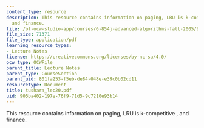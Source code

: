 ```yaml
---
content_type: resource
description: This resource contains information on paging, LRU is k-competitive ,
  and finance.
file: /ol-ocw-studio-app/courses/6-854j-advanced-algorithms-fall-2005/905ba402197e76f971d59c7210e93b14_tushara_lec20.pdf
file_size: 71371
file_type: application/pdf
learning_resource_types:
- Lecture Notes
license: https://creativecommons.org/licenses/by-nc-sa/4.0/
ocw_type: OCWFile
parent_title: Lecture Notes
parent_type: CourseSection
parent_uid: 801fa253-f5eb-de84-048e-e39c0b02cd11
resourcetype: Document
title: tushara_lec20.pdf
uid: 905ba402-197e-76f9-71d5-9c7210e93b14
---
```

This resource contains information on paging, LRU is k-competitive , and finance.
